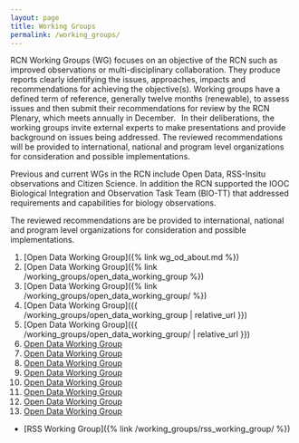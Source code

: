 ```yaml
---
layout: page
title: Working Groups
permalink: /working_groups/
---
```


RCN Working Groups (WG) focuses on an objective of the RCN such as improved observations or multi-disciplinary collaboration.
They produce reports clearly identifying the issues, approaches, impacts and recommendations for achieving the objective(s).
Working groups have a defined term of reference, generally twelve months (renewable), to assess issues and then submit their recommendations for review by the RCN Plenary, which meets annually in December.  
In their deliberations, the working groups invite external experts to make presentations and provide background on issues being addressed.
The reviewed recommendations will be provided to international, national and program level organizations for consideration and possible implementations.

Previous and current WGs in the RCN include Open Data, RSS-Insitu observations and Citizen Science.
In addition the RCN supported the IOOC Biological Integration and Observation Task Team (BIO-TT) that addressed requirements and capabilities for biology observations.

The reviewed recommendations are be provided to international, national and program level organizations for consideration and possible implementations.


1. [Open Data Working Group]({% link wg_od_about.md %})
2. [Open Data Working Group]({% link /working_groups/open_data_working_group %})
3. [Open Data Working Group]({% link /working_groups/open_data_working_group/ %})
4. [Open Data Working Group]({{ /working_groups/open_data_working_group | relative_url }})
5. [Open Data Working Group]({{ /working_groups/open_data_working_group/ | relative_url }})
6. [Open Data Working Group](/working_groups/open_data_working_group)
7. [Open Data Working Group](/working_groups/open_data_working_group/)
8. [Open Data Working Group](working_groups/open_data_working_group)
9. [Open Data Working Group](working_groups/open_data_working_group/)
10. [Open Data Working Group](/open_data_working_group)
11. [Open Data Working Group](/open_data_working_group/)
12. [Open Data Working Group](open_data_working_group)
13. [Open Data Working Group](open_data_working_group/)


* [RSS Working Group]({% link /working_groups/rss_working_group/ %})
